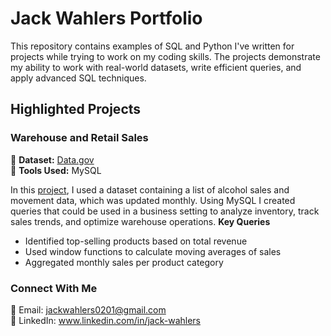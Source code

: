 <meta charset="UTF-8">

# Jack Wahlers Portfolio
This repository contains examples of SQL and Python I've written for projects while trying to work on my coding skills. The projects demonstrate my ability to work with real-world datasets, write efficient queries, and apply advanced SQL techniques.

<h2>Highlighted Projects</h2>

<h3>Warehouse and Retail Sales</h3>
&#128204; <b>Dataset:</b> <a href='https://catalog.data.gov/dataset/warehouse-and-retail-sales'>Data.gov</a>
<br>
&#128204; <b>Tools Used:</b> MySQL

In this <a href='https://github.com/jwa40790/SQL-Portfolio/blob/main/WR_Sales.sql'>project</a>, I used a dataset containing a list of alcohol sales and movement data, which was updated monthly. Using MySQL I created queries that could be used in a business setting to analyze inventory, track sales trends, and optimize warehouse operations.
<b>Key Queries</b>
- Identified top-selling products based on total revenue
- Used window functions to calculate moving averages of sales
- Aggregated monthly sales per product category


<h3>Connect With Me</h3>
&#128231; Email: <a href='mailto:jackwahlers0201@gmail.com'>jackwahlers0201@gmail.com</a>
<br>
&#128279; LinkedIn: <a href='www.linkedin.com/in/jack-wahlers'>www.linkedin.com/in/jack-wahlers</a>
